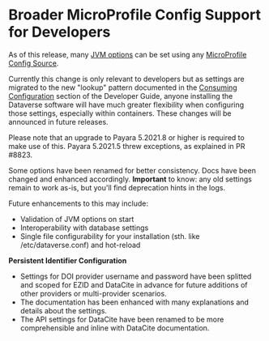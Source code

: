 # Broader MicroProfile Config Support for Developers

As of this release, many [JVM options](https://guides.dataverse.org/en/latest/installation/config.html#jvm-options)
can be set using any [MicroProfile Config Source](https://docs.payara.fish/community/docs/Technical%20Documentation/MicroProfile/Config/Overview.html#config-sources).

Currently this change is only relevant to developers but as settings are migrated to the new "lookup" pattern documented in the [Consuming Configuration](https://guides.dataverse.org/en/latest/developers/configuration.html) section of the Developer Guide, anyone installing the Dataverse software will have much greater flexibility when configuring those settings, especially within containers. These changes will be announced in future releases.

Please note that an upgrade to Payara 5.2021.8 or higher is required to make use of this. Payara 5.2021.5 threw exceptions, as explained in PR #8823.

Some options have been renamed for better consistency. Docs have been changed and enhanced accordingly.
**Important** to know: any old settings remain to work as-is, but you'll find deprecation hints in the logs.

Future enhancements to this may include:
- Validation of JVM options on start
- Interoperability with database settings
- Single file configurability for your installation (sth. like /etc/dataverse.conf) and hot-reload

**Persistent Identifier Configuration**

- Settings for DOI provider username and password have been splitted and scoped for EZID and DataCite in advance for
  future additions of other providers or multi-provider scenarios.
- The documentation has been enhanced with many explanations and details about the settings.
- The API settings for DataCite have been renamed to be more comprehensible and inline with DataCite documentation.

